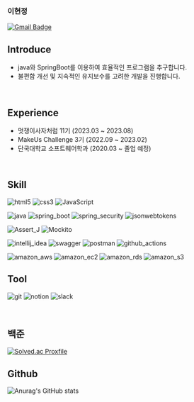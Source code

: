### 이현정
[![Gmail Badge](https://img.shields.io/badge/Gmail-d14836?style=flat-square&logo=Gmail&logoColor=white&link=mailto:1212guswjd@gmail.com)](1212guswjd@gmail.com)

## Introduce
- java와 SpringBoot를 이용하여 효율적인 프로그램을 추구합니다.
- 불편함 개선 및 지속적인 유지보수를 고려한 개발을 진행합니다.
<br>

## Experience
- 멋쟁이사자처럼 11기 (2023.03 ~ 2023.08)
- MakeUs Challenge 3기 (2022.09 ~ 2023.02)
- 단국대학교 소프트웨어학과 (2020.03 ~ 졸업 예정)
<br>

## Skill
<img src="https://img.shields.io/badge/html5-E34F26?logo=html5&logoColor=white" alt="html5"> <img src="https://img.shields.io/badge/css3-1572B6?logo=css3" alt="css3"> <img src="https://img.shields.io/badge/JavaScript-F7DF1E?logo=JavaScript&logoColor=white" alt="JavaScript">
<br>

<img src="https://img.shields.io/badge/java-033963?logo=java" alt="java"> <img src="https://img.shields.io/badge/spring_boot-6DB33F?logo=springboot&logoColor=white" alt="spring_boot"> <img src="https://img.shields.io/badge/spring_security-6DB33F?logo=springsecurity&logoColor=white" alt="spring_security"> <img src="https://img.shields.io/badge/jsonwebtokens-000000?logo=jsonwebtokens" alt="jsonwebtokens">
<br>

<img src="https://img.shields.io/badge/Assert_J-009688?logo=Assert_J" alt="Assert_J"> <img src="https://img.shields.io/badge/Mockito-A5CD39?logo=Mockito" alt="Mockito">
<br>

<img src="https://img.shields.io/badge/intellij_idea-000000?logo=intellijidea" alt="intellij_idea"> <img src="https://img.shields.io/badge/swagger-85EA2D?logo=swagger&logoColor=white" alt="swagger"> <img src="https://img.shields.io/badge/postman-FF6C37?logo=postman&logoColor=white" alt="postman"> <img src="https://img.shields.io/badge/github_actions-2088FF?logo=githubactions&logoColor=white" alt="github_actions">
<br>

<img src="https://img.shields.io/badge/amazon_aws-232F3E?logo=amazonaws" alt="amazon_aws"> <img src="https://img.shields.io/badge/amazon_ec2-FF9900?logo=amazonec2&logoColor=white" alt="amazon_ec2"> <img src="https://img.shields.io/badge/amazon_rds-527FFF?logo=amazonrds&logoColor=white" alt="amazon_rds"> <img src="https://img.shields.io/badge/amazon_s3-569A31?logo=amazons3&logoColor=white" alt="amazon_s3"> 
<br>

## Tool
<img src="https://img.shields.io/badge/git-F05032?logo=git&logoColor=white" alt="git"> <img src="https://img.shields.io/badge/notion-000000?logo=notion" alt="notion"> <img src="https://img.shields.io/badge/slack-4A154B?logo=slack" alt="slack">

<br>

## 백준
[![Solved.ac Proxfile](http://mazassumnida.wtf/api/v2/generate_badge?boj=Hyeonjeong)](https://solved.ac/Hyeonjeong/)  


## Github
![Anurag's GitHub stats](https://github-readme-stats.vercel.app/api?username=12hyeon&theme=calm_pink&show_icons=true)

